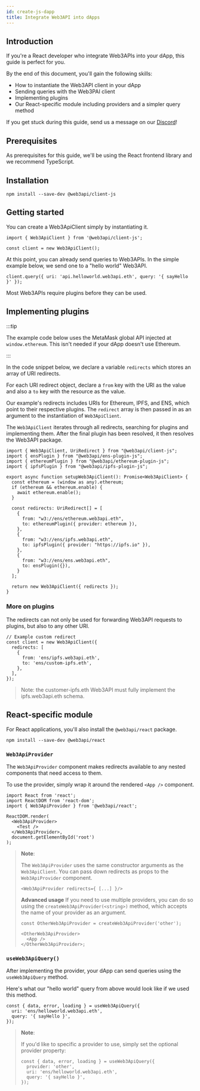 ```yaml
---
id: create-js-dapp
title: Integrate Web3API into dApps
---
```


## **Introduction**

If you're a React developer who integrate Web3APIs into your dApp, this guide is perfect for you.

By the end of this document, you'll gain the following skills:

- How to instantiate the Web3API client in your dApp
- Sending queries with the Web3PAI client
- Implementing plugins
- Our React-specific module including providers and a simpler query method

If you get stuck during this guide, send us a message on our [Discord](https://discord.com/invite/Z5m88a5qWu)!

## **Prerequisites**

As prerequisites for this guide, we'll be using the React frontend library and we recommend TypeScript.

## **Installation**

```
npm install --save-dev @web3api/client-js
```

## **Getting started**

You can create a Web3ApiClient simply by instantiating it.

```
import { Web3ApiClient } from '@web3api/client-js';

const client = new Web3ApiClient();
```

At this point, you can already send queries to Web3APIs. In the simple example below, we send one to a "hello world" Web3API.

```
client.query({ uri: 'api.helloworld.web3api.eth', query: '{ sayHello }' });
```

Most Web3APIs require plugins before they can be used.

## **Implementing plugins**

:::tip

The example code below uses the MetaMask global API injected at `window.ethereum`. This isn't needed if your dApp doesn't use Ethereum.

:::

In the code snippet below, we declare a variable `redirects` which stores an array of URI redirects.

For each URI redirect object, declare a `from` key with the URI as the value and also a `to` key with the resource as the value.

Our example's redirects includes URIs for Ethereum, IPFS, and ENS, which point to their respective plugins. The `redirect` array is then passed in as an argument to the instantiation of `Web3ApiClient`.

The `Web3ApiClient` iterates through all redirects, searching for plugins and implementing them. After the final plugin has been resolved, it then resolves the Web3API package.

```
import { Web3ApiClient, UriRedirect } from "@web3api/client-js";
import { ensPlugin } from "@web3api/ens-plugin-js";
import { ethereumPlugin } from "@web3api/ethereum-plugin-js";
import { ipfsPlugin } from "@web3api/ipfs-plugin-js";

export async function setupWeb3ApiClient(): Promise<Web3ApiClient> {
  const ethereum = (window as any).ethereum;
  if (ethereum && ethereum.enable) {
    await ethereum.enable();
  }

  const redirects: UriRedirect[] = [
    {
      from: "w3://ens/ethereum.web3api.eth",
      to: ethereumPlugin({ provider: ethereum }),
    },
    {
      from: "w3://ens/ipfs.web3api.eth",
      to: ipfsPlugin({ provider: "https://ipfs.io" }),
    },
    {
      from: "w3://ens/ens.web3api.eth",
      to: ensPlugin({}),
    }
  ];

  return new Web3ApiClient({ redirects });
}
```

### **More on plugins**

The redirects can not only be used for forwarding Web3API requests to plugins, but also to any other URI.

```
// Example custom redirect
const client = new Web3ApiClient({
  redirects: [
    {
      from: 'ens/ipfs.web3api.eth',
      to: 'ens/custom-ipfs.eth',
    },
  ],
});
```

> Note: the customer-ipfs.eth Web3API must fully implement the ipfs.web3api.eth schema.

## **React-specific module**

For React applications, you'll also install the `@web3api/react` package.

```
npm install --save-dev @web3api/react
```

### **`Web3ApiProvider`**

The `Web3ApiProvider` component makes redirects available to any nested components that need access to them.

To use the provider, simply wrap it around the rendered `<App />` component.

```
import React from 'react';
import ReactDOM from 'react-dom';
import { Web3ApiProvider } from '@web3api/react';

ReactDOM.render(
  <Web3ApiProvider>
    <Test />
  </Web3ApiProvider>,
  document.getElementById('root')
);
```

> **Note**:
>
> The `Web3ApiProvider` uses the same constructor arguments as the `Web3ApiClient`. You can pass down redirects as props to the `Web3ApiProvider` component.
>
> ```
> <Web3ApiProvider redirects={ [...] }/>
> ```
>
> **Advanced usage**
> If you need to use multiple providers, you can do so using the `createWeb3ApiProvider(<string>)` method, which accepts the name of your provider as an argument.
>
> ```
> const OtherWeb3ApiProvider = createWeb3ApiProvider('other');
>
> <OtherWeb3ApiProvider>
>   <App />
> </OtherWeb3ApiProvider>;
> ```

### **`useWeb3ApiQuery()`**

After implementing the provider, your dApp can send queries using the `useWeb3ApiQuery` method.

Here's what our "hello world" query from above would look like if we used this method.

```
const { data, error, loading } = useWeb3ApiQuery({
  uri: 'ens/helloworld.web3api.eth',
  query: '{ sayHello }',
});
```

> **Note**:
>
> If you'd like to specific a provider to use, simply set the optional provider property:
>
> ```
> const { data, error, loading } = useWeb3ApiQuery({
>   provider: 'other',
>   uri: 'ens/helloworld.web3api.eth',
>   query: '{ sayHello }',
> });
> ```
